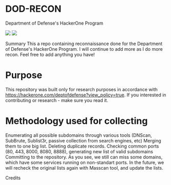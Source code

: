 # DOD-RECON
Department of Defense's HackerOne Program

<a href="https://twitter.com/nobbieboy_1337"><img src="https://img.shields.io/twitter/follow/pdnuclei.svg?logo=twitter"></a>
<a href="https://discord.gg/Wk5yAhFv"><img src="https://img.shields.io/discord/695645237418131507.svg?logo=discord"></a>

Summary
This a repo containing reconnaissance done for the Department of Defense's HackerOne Program. I will continue to add more as I do more recon. Feel free to add anything you have!

# Purpose

This repository was built only for research purposes in accordance with https://hackerone.com/deptofdefense?view_policy=true. If you interested in contributing or research - make sure you read it.

# Methodology used for collecting

Enumerating all possible subdomains through various tools (DNScan, SubBrute, Sublist3r, passive collection from search engines, etc)
Merging them to one big list.
Deleting duplicate records.
Checking common ports (80, 443, 8000, 8080, 8888), generating new list of valid subdomains
Committing to the repository. As you see, we still can miss some domains, which have some services running on non-standart ports. In the future, we will recheck the original lists again with Masscan tool, and update the lists.


Credits

